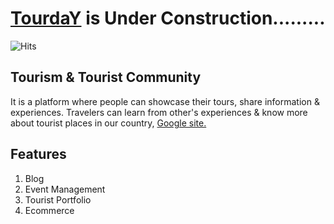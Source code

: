 
# [TourdaY](https://www.tourday.team/) is Under Construction.........
![Hits](https://hits.seeyoufarm.com/api/count/incr/badge.svg?url=https://github.com/anikrakib/TourdaY&title=Views)


## Tourism & Tourist Community

It is a platform where people can showcase their tours, share information & experiences. Travelers can learn from other's experiences & know more about tourist places in our country, 
[Google site.](https://sites.google.com/view/touristcommunity/tourday)

## Features

1. Blog
2. Event Management
3. Tourist Portfolio
4. Ecommerce



